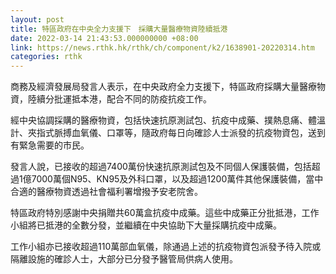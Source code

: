 ```yaml
---
layout: post
title: 特區政府在中央全力支援下　採購大量醫療物資陸續抵港
date: 2022-03-14 21:43:53.000000000 +08:00
link: https://news.rthk.hk/rthk/ch/component/k2/1638901-20220314.htm
categories: rthk
---
```


商務及經濟發展局發言人表示，在中央政府全力支援下，特區政府採購大量醫療物資，陸續分批運抵本港，配合不同的防疫抗疫工作。
 
經中央協調採購的醫療物資，包括快速抗原測試包、抗疫中成藥、撲熱息痛、體溫計、夾指式脈搏血氧儀、口罩等，隨政府每日向確診人士派發的抗疫物資包，送到有緊急需要的市民。
 
發言人說，已接收的超過7400萬份快速抗原測試包及不同個人保護裝備，包括超過1億7000萬個N95、KN95及外科口罩，以及超過1200萬件其他保護裝備，當中合適的醫療物資透過社會福利署增撥予安老院舍。

特區政府特別感謝中央捐贈共60萬盒抗疫中成藥。這些中成藥正分批抵港，工作小組將已抵港的全數分發，並繼續在中央協助下大量採購抗疫中成藥。

工作小組亦已接收超過110萬部血氧儀，除通過上述的抗疫物資包派發予待入院或隔離設施的確診人士，大部分已分發予醫管局供病人使用。
